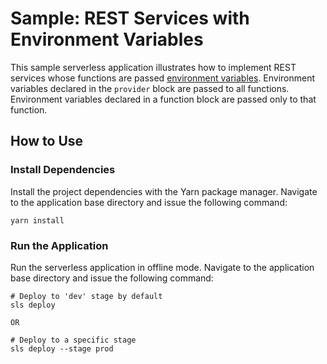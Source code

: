 # Sample: REST Services with Environment Variables

This sample serverless application illustrates how to implement REST services whose functions are passed [environment variables][sls-envvar]. Environment variables declared in the `provider` block are passed to all functions. Environment variables declared in a function block are passed only to that function.

## How to Use

### Install Dependencies

Install the project dependencies with the Yarn package manager. Navigate to the application base directory and issue the following command:

```
yarn install
```

### Run the Application

Run the serverless application in offline mode. Navigate to the application base directory and issue the following command:

```
# Deploy to 'dev' stage by default
sls deploy

OR

# Deploy to a specific stage
sls deploy --stage prod
```

[sls-envvar]: https://serverless.com/framework/docs/providers/aws/guide/functions/#environment-variables "Environment Variables | Serverless Docs"